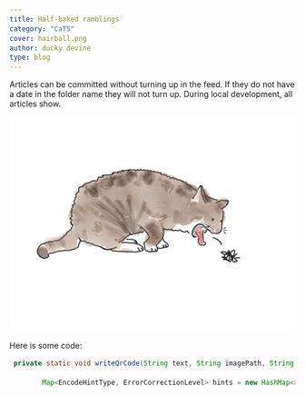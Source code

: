```yaml
---
title: Half-baked ramblings
category: "CaTS"
cover: hairball.png
author: ducky devine
type: blog
---
```


Articles can be committed without turning up in the feed. If they do not have a date in the folder name they will not turn up.
During local development, all articles show.

![a cat throwing up a furball](hairball.png)

Here is some code:

```java
 private static void writeQrCode(String text, String imagePath, String outPath, int width) throws Exception {

        Map<EncodeHintType, ErrorCorrectionLevel> hints = new HashMap<>();
```
